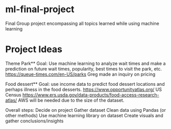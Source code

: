 # ml-final-project
Final Group project encompassing all topics learned while using machine learning

# Project Ideas
Theme Park**
Goal: Use machine learning to analyze wait times and make a prediction on future wait times, popularity, best times to visit the park, etc. 
https://queue-times.com/en-US/parks
Greg made an inquiry on pricing

Food dessert**
Goal: use income data to predict food dessert locations and perhaps illness in the food desserts. 
https://www.opportunityatlas.org/
US Census
https://www.ers.usda.gov/data-products/food-access-research-atlas/
AWS will be needed due to the size of the dataset. 

Overall steps: 
Decide on project
Gather dataset
Clean data using Pandas (or other methods)
Use machine learning library on dataset
Create visuals and gather conclusions/insights

